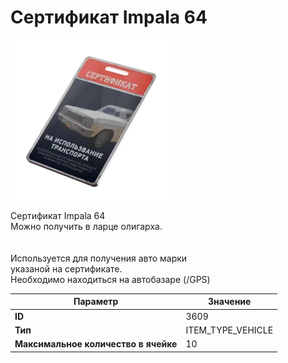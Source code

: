 # Сертификат Impala 64

![Item Image](../img/3609.webp?raw=true)

Сертификат Impala 64<br>Можно получить в ларце олигарха.<br><br><br>Используется для получения авто марки <br>указаной на сертификате.<br>Необходимо находиться на автобазаре (/GPS)


| Параметр | Значение |
|----------|----------|
| **ID** | 3609 |
| **Тип** | ITEM_TYPE_VEHICLE |
| **Максимальное количество в ячейке** | 10 |

